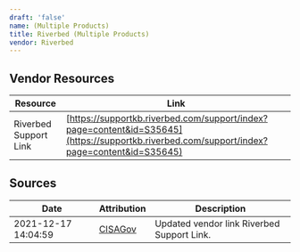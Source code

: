 ```yaml
---
draft: 'false'
name: (Multiple Products)
title: Riverbed (Multiple Products)
vendor: Riverbed
---
```


## Vendor Resources
| Resource | Link |
| --- | --- |
| Riverbed Support Link | [https://supportkb.riverbed.com/support/index?page=content&id=S35645](https://supportkb.riverbed.com/support/index?page=content&id=S35645) |



## Sources
| Date | Attribution | Description |
| --- | --- | --- |
| 2021-12-17 14:04:59 | [CISAGov](https://raw.githubusercontent.com/cisagov/log4j-affected-db/develop/README.md) | Updated vendor link Riverbed Support Link.  |

